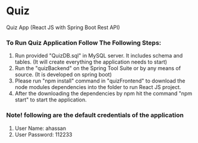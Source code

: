 # Quiz
Quiz App (React JS with Spring Boot Rest API)

### To Run Quiz Application Follow The Following Steps:
1. Run provided "QuizDB.sql" in MySQL server. It includes schema and tables. (It will create everything the application needs to start)
2. Run the "quizBackend" on the Spring Tool Suite or by any means of source. (It is developed on spring boot)
3. Please run "npm install" command in "quizFrontend" to download the node modules dependencies into the folder to run React JS project.
4. After the downloading the dependencies by npm hit the command "npm start" to start the application.

### Note! following are the default credentials of the application
1. User Name: ahassan
2. User Password: 112233
